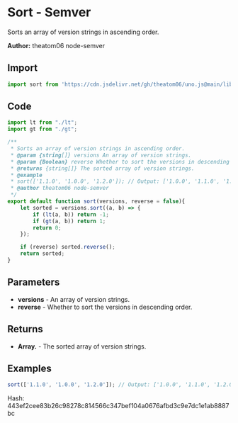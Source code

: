 # Sort - Semver
Sorts an array of version strings in ascending order.

**Author:** theatom06 node-semver

## Import 

```js
import sort from 'https://cdn.jsdelivr.net/gh/theatom06/uno.js@main/lib/Semver/sort';
```

## Code
```js
import lt from "./lt";
import gt from "./gt";

/**
 * Sorts an array of version strings in ascending order.
 * @param {string[]} versions An array of version strings. 
 * @param {Boolean} reverse Whether to sort the versions in descending order.
 * @returns {string[]} The sorted array of version strings.
 * @example
 * sort(['1.1.0', '1.0.0', '1.2.0']); // Output: ['1.0.0', '1.1.0', '1.2.0']
 * @author theatom06 node-semver
 */
export default function sort(versions, reverse = false){
    let sorted = versions.sort((a, b) => {
        if (lt(a, b)) return -1;
        if (gt(a, b)) return 1;
        return 0;
    });

    if (reverse) sorted.reverse();
    return sorted;
}
```

## Parameters
* **versions** - An array of version strings.
* **reverse** - Whether to sort the versions in descending order.


## Returns
* **Array.<string>** - The sorted array of version strings.


## Examples
```js
sort(['1.1.0', '1.0.0', '1.2.0']); // Output: ['1.0.0', '1.1.0', '1.2.0']

```

Hash: 443ef2cee83b26c98278c814566c347bef104a0676afbd3c9e7dc1e1ab8887bc